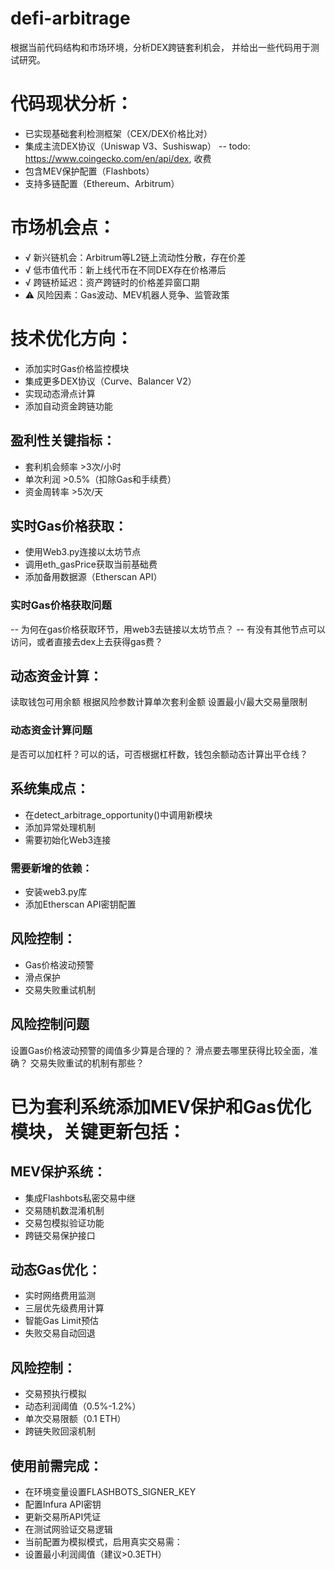 # defi-arbitrage


根据当前代码结构和市场环境，分析DEX跨链套利机会， 并给出一些代码用于测试研究。

# 代码现状分析：

- 已实现基础套利检测框架（CEX/DEX价格比对）
- 集成主流DEX协议（Uniswap V3、Sushiswap）
  --  todo: https://www.coingecko.com/en/api/dex, 收费
- 包含MEV保护配置（Flashbots）
- 支持多链配置（Ethereum、Arbitrum）

# 市场机会点：
- √ 新兴链机会：Arbitrum等L2链上流动性分散，存在价差
- √ 低市值代币：新上线代币在不同DEX存在价格滞后
- √ 跨链桥延迟：资产跨链时的价格差异窗口期
- ⚠️ 风险因素：Gas波动、MEV机器人竞争、监管政策

# 技术优化方向：

- 添加实时Gas价格监控模块
- 集成更多DEX协议（Curve、Balancer V2）
- 实现动态滑点计算
- 添加自动资金跨链功能

## 盈利性关键指标：
- 套利机会频率 >3次/小时
- 单次利润 >0.5%（扣除Gas和手续费）
- 资金周转率 >5次/天


## 实时Gas价格获取：
- 使用Web3.py连接以太坊节点
- 调用eth_gasPrice获取当前基础费
- 添加备用数据源（Etherscan API）

### 实时Gas价格获取问题
   -- 为何在gas价格获取环节，用web3去链接以太坊节点？
   -- 有没有其他节点可以访问，或者直接去dex上去获得gas费？

## 动态资金计算：
读取钱包可用余额
根据风险参数计算单次套利金额
设置最小/最大交易量限制

### 动态资金计算问题
   是否可以加杠杆？可以的话，可否根据杠杆数，钱包余额动态计算出平仓线？

## 系统集成点：
- 在detect_arbitrage_opportunity()中调用新模块
- 添加异常处理机制
- 需要初始化Web3连接


### 需要新增的依赖：
- 安装web3.py库
- 添加Etherscan API密钥配置

## 风险控制：
- Gas价格波动预警
- 滑点保护
- 交易失败重试机制

## 风险控制问题
   设置Gas价格波动预警的阈值多少算是合理的？
   滑点要去哪里获得比较全面，准确？
   交易失败重试的机制有那些？
 
 
# 已为套利系统添加MEV保护和Gas优化模块，关键更新包括：

## MEV保护系统：
- 集成Flashbots私密交易中继
- 交易随机数混淆机制
- 交易包模拟验证功能
- 跨链交易保护接口
## 动态Gas优化：
- 实时网络费用监测
- 三层优先级费用计算
- 智能Gas Limit预估
- 失败交易自动回退
## 风险控制：
- 交易预执行模拟
- 动态利润阈值（0.5%-1.2%）
- 单次交易限额（0.1 ETH）
- 跨链失败回滚机制

## 使用前需完成：

- 在环境变量设置FLASHBOTS_SIGNER_KEY
- 配置Infura API密钥
- 更新交易所API凭证
- 在测试网验证交易逻辑
- 当前配置为模拟模式，启用真实交易需：
- 设置最小利润阈值（建议>0.3ETH）